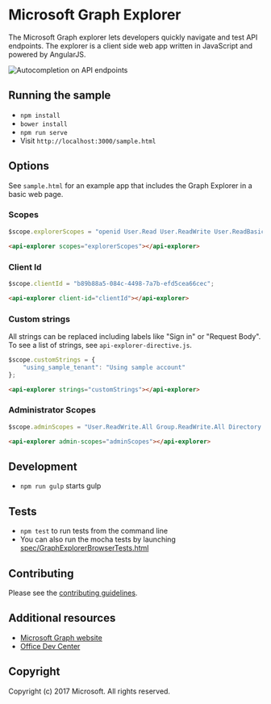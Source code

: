 # Microsoft Graph Explorer
The Microsoft Graph explorer lets developers quickly navigate and test API endpoints.  The explorer is a client side web app written in JavaScript and powered by AngularJS.


![Autocompletion on API endpoints](https://devofficestaging.blob.core.windows.net/media/Default/Blogs/ge-animated.gif)

## Running the sample
* `npm install`
* `bower install`
* `npm run serve`
* Visit `http://localhost:3000/sample.html`

## Options
See `sample.html` for an example app that includes the Graph Explorer in a basic web page.
### Scopes

```javascript
$scope.explorerScopes = "openid User.Read User.ReadWrite User.ReadBasic.All Mail.ReadWrite";
```

```html
<api-explorer scopes="explorerScopes"></api-explorer>
```

### Client Id

```javascript
$scope.clientId = "b89b88a5-084c-4498-7a7b-efd5cea66cec";

```
```html
<api-explorer client-id="clientId"></api-explorer>
```


### Custom strings
All strings can be replaced including labels like "Sign in" or "Request Body".  To see a list of strings, see `api-explorer-directive.js`.


```javascript
$scope.customStrings = {
    "using_sample_tenant": "Using sample account"
};

```
```html
<api-explorer strings="customStrings"></api-explorer>
```

### Administrator Scopes

```javascript
$scope.adminScopes = "User.ReadWrite.All Group.ReadWrite.All Directory.ReadWrite.All Directory.AccessAsUser.All IdentityRiskEvent.Read.All"
```
```html
<api-explorer admin-scopes="adminScopes"></api-explorer>
```



## Development
* `npm run gulp` starts gulp

## Tests
* `npm test` to run tests from the command line
* You can also run the mocha tests by launching [spec/GraphExplorerBrowserTests.html](spec/GraphExplorerBrowserTests.html)

## Contributing
Please see the [contributing guidelines](CONTRIBUTING.md).

## Additional resources
* [Microsoft Graph website](https://graph.microsoft.io)
* [Office Dev Center](http://dev.office.com/)

## Copyright
Copyright (c) 2017 Microsoft. All rights reserved.
